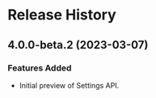 # Release History

## 4.0.0-beta.2 (2023-03-07)

### Features Added

- Initial preview of Settings API. 